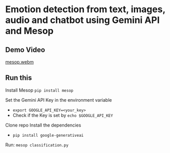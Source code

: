 # Emotion detection from text, images, audio and chatbot using Gemini API and Mesop

## Demo Video
[mesop.webm](https://github.com/user-attachments/assets/1a140a12-c2bd-4574-8f95-db81623cf5a6)


## Run this

Install Mesop `pip install mesop`

Set the Gemini API Key in the environment variable
* `export GOOGLE_API_KEY=<your_key>`
* Check if the Key is set by `echo $GOOGLE_API_KEY`

Clone repo
Install the dependencies
* `pip install google-generativeai`

Run: `mesop classification.py`

